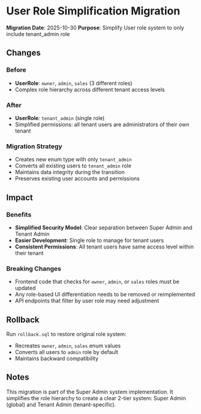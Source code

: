 # User Role Simplification Migration

**Migration Date**: 2025-10-30
**Purpose**: Simplify User role system to only include tenant_admin role

## Changes

### Before
- **UserRole**: `owner`, `admin`, `sales` (3 different roles)
- Complex role hierarchy across different tenant access levels

### After
- **UserRole**: `tenant_admin` (single role)
- Simplified permissions: all tenant users are administrators of their own tenant

### Migration Strategy
- Creates new enum type with only `tenant_admin`
- Converts all existing users to `tenant_admin` role
- Maintains data integrity during the transition
- Preserves existing user accounts and permissions

## Impact

### Benefits
- **Simplified Security Model**: Clear separation between Super Admin and Tenant Admin
- **Easier Development**: Single role to manage for tenant users
- **Consistent Permissions**: All tenant users have same access level within their tenant

### Breaking Changes
- Frontend code that checks for `owner`, `admin`, or `sales` roles must be updated
- Any role-based UI differentiation needs to be removed or reimplemented
- API endpoints that filter by user role may need adjustment

## Rollback

Run `rollback.sql` to restore original role system:
- Recreates `owner`, `admin`, `sales` enum values
- Converts all users to `admin` role by default
- Maintains backward compatibility

## Notes

This migration is part of the Super Admin system implementation. It simplifies the role hierarchy to create a clear 2-tier system: Super Admin (global) and Tenant Admin (tenant-specific).